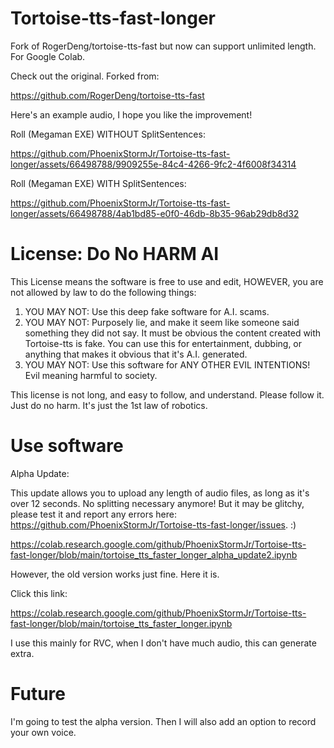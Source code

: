 # Tortoise-tts-fast-longer
Fork of RogerDeng/tortoise-tts-fast but now can support unlimited length. For Google Colab.

Check out the original. Forked from:

https://github.com/RogerDeng/tortoise-tts-fast

Here's an example audio, I hope you like the improvement!

Roll (Megaman EXE) WITHOUT SplitSentences:

https://github.com/PhoenixStormJr/Tortoise-tts-fast-longer/assets/66498788/9909255e-84c4-4266-9fc2-4f6008f34314

Roll (Megaman EXE) WITH SplitSentences:

https://github.com/PhoenixStormJr/Tortoise-tts-fast-longer/assets/66498788/4ab1bd85-e0f0-46db-8b35-96ab29db8d32



# License: Do No HARM AI

This License means the software is free to use and edit, HOWEVER, you are not allowed by law to do the following things:
1. YOU MAY NOT: Use this deep fake software for A.I. scams.
2. YOU MAY NOT: Purposely lie, and make it seem like someone said something they did not say. It must be obvious the content created with Tortoise-tts is fake. You can use this for entertainment, dubbing, or anything that makes it obvious that it's A.I. generated.
3. YOU MAY NOT: Use this software for ANY OTHER EVIL INTENTIONS! Evil meaning harmful to society.

This license is not long, and easy to follow, and understand. Please follow it. Just do no harm. It's just the 1st law of robotics.

# Use software
Alpha Update:

This update allows you to upload any length of audio files, as long as it's over 12 seconds. No splitting necessary anymore! But it may be glitchy, please test it and report any errors here: https://github.com/PhoenixStormJr/Tortoise-tts-fast-longer/issues. :)

https://colab.research.google.com/github/PhoenixStormJr/Tortoise-tts-fast-longer/blob/main/tortoise_tts_faster_longer_alpha_update2.ipynb

However, the old version works just fine. Here it is.

Click this link:

https://colab.research.google.com/github/PhoenixStormJr/Tortoise-tts-fast-longer/blob/main/tortoise_tts_faster_longer.ipynb

I use this mainly for RVC, when I don't have much audio, this can generate extra.

# Future
I'm going to test the alpha version. Then I will also add an option to record your own voice.
